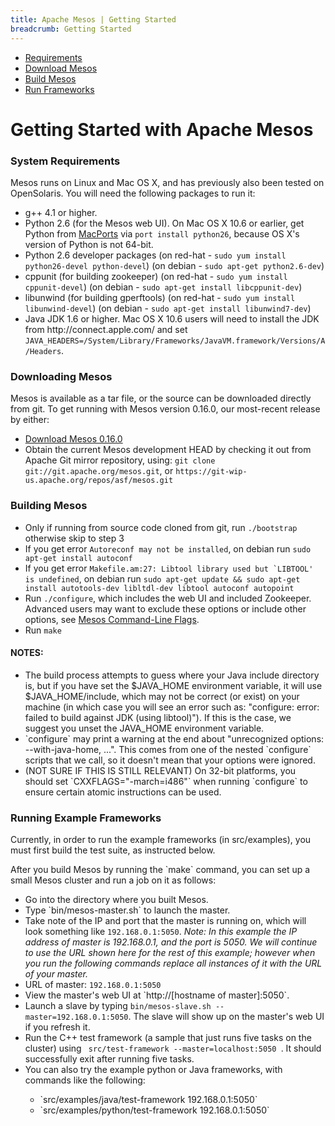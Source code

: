 ```yaml
---
title: Apache Mesos | Getting Started
breadcrumb: Getting Started
---
```


  <div class="row">
		<div class="col-md-2">
			<ul class="list-group">
				<li class="list-group-item"><a href="#system-requirements">Requirements</a></li>
				<li class="list-group-item"><a href="#downloading-mesos">Download Mesos</a></li>
				<li class="list-group-item"><a href="#buildingmesos">Build Mesos</a></li>
				<li class="list-group-item"><a href="#running-example-frameworks">Run Frameworks</a></li>
			</ul>
		</div>
    <div class="col-md-10">
      <h1>Getting Started with Apache Mesos</h1>

<h3><a name="system-requirements">System Requirements</a></h3>

<p>Mesos runs on Linux and Mac OS X, and has previously also been tested on OpenSolaris. You will need the following packages to run it:</p>

<ul>
	<li>g++ 4.1 or higher.</li>
	<li>Python 2.6 (for the Mesos web UI). On Mac OS X 10.6 or earlier, get Python from <a href="http://www.macports.org">MacPorts</a> via <code>port install python26</code>, because OS X's version of Python is not 64-bit.</li>
	<li>Python 2.6 developer packages (on red-hat - <code>sudo yum install python26-devel python-devel</code>) (on debian - <code>sudo apt-get python2.6-dev</code>)</li>
	<li>cppunit (for building zookeeper) (on red-hat - <code>sudo yum install cppunit-devel</code>) (on debian - <code>sudo apt-get install libcppunit-dev</code>)</li>
	<li>libunwind (for building gperftools) (on red-hat - <code>sudo yum install libunwind-devel</code>) (on debian - <code>sudo apt-get install libunwind7-dev</code>)</li>
	<li>Java JDK 1.6 or higher. Mac OS X 10.6 users will need to install the JDK from http://connect.apple.com/ and set <code>JAVA_HEADERS=/System/Library/Frameworks/JavaVM.framework/Versions/A/Headers</code>.</li>
</ul>

<h3><a name="downloading-mesos">Downloading Mesos</a></h3>

<p>Mesos is available as a tar file, or the source can be downloaded directly from git. To get running with Mesos version 0.16.0, our most-recent release by either:</p>

<ul>
	<li><a href="http://www.apache.org/dyn/mirrors/mirrors.cgi/mesos/0.16.0/">Download Mesos 0.16.0</a></li>
	<li>Obtain the current Mesos development HEAD by checking it out from Apache Git mirror repository, using: <code>git clone git://git.apache.org/mesos.git</code>, or <code>https://git-wip-us.apache.org/repos/asf/mesos.git</code></li>
</ul>

<h3><a name="buildingmesos">Building Mesos</a></h3>

<ul>
  <li>Only if running from source code cloned from git, run <code>./bootstrap</code> otherwise skip to step 3</li>
  <li>If you get error <code>Autoreconf may not be installed</code>, on debian run <code>sudo apt-get install autoconf</code>
  <li>If you get error <code>Makefile.am:27: Libtool library used but `LIBTOOL' is undefined</code>, on debian run <code>sudo apt-get update && sudo apt-get install autotools-dev libltdl-dev libtool autoconf autopoint </code></li>	
  <li>Run <code>./configure</code>, which includes the web UI and included Zookeeper.  Advanced users may want to exclude these options or include other options, see <a href="http://mesos.apache.org/documentation/latest/configuration/">Mesos Command-Line Flags</a>.</li>
  <li>Run <code>make</code></li>
</ul>

<h4>NOTES:</h4>
<ul>
	<li>The build process attempts to guess where your Java include directory is, but if you have set the $JAVA_HOME environment variable, it will use $JAVA_HOME/include, which may not be correct (or exist) on your machine (in which case you will see an error such as: "configure: error: failed to build against JDK (using libtool)"). If this is the case, we suggest you unset the JAVA_HOME environment variable.</li>
	<li>`configure` may print a warning at the end about "unrecognized options: --with-java-home, ...". This comes from one of the nested `configure` scripts that we call, so it doesn't mean that your options were ignored.</li>
	<li>(NOT SURE IF THIS IS STILL RELEVANT) On 32-bit platforms, you should set `CXXFLAGS="-march=i486"` when running `configure` to ensure certain atomic instructions can be used.</li>
</ul>

<h3><a name="running-example-frameworks">Running Example Frameworks</a></h3>

<p>Currently, in order to run the example frameworks (in src/examples), you must first build the test suite, as instructed below.</p>

<p>After you build Mesos by running the `make` command, you can set up a small Mesos cluster and run a job on it as follows:</p>

<ul>
	<li>Go into the directory where you built Mesos.
	<li>Type `bin/mesos-master.sh` to launch the master.
	<li>Take note of the IP and port that the master is running on, which will look something like <code>192.168.0.1:5050</code>. <i>Note: In this example the IP address of master is 192.168.0.1, and the port is 5050. We will continue to use the URL shown here for the rest of this example; however when you run the following commands replace all instances of it with the URL of your master.</i></li>
	<li>URL of master: <code>192.168.0.1:5050</code>
	<li>View the master's web UI at `http://[hostname of master]:5050`.
	<li>Launch a slave by typing <code>bin/mesos-slave.sh --master=192.168.0.1:5050</code>. The slave will show up on the master's web UI if you refresh it.
	<li>Run the C++ test framework (a sample that just runs five tasks on the cluster) using <code> src/test-framework --master=localhost:5050 </code>. It should successfully exit after running five tasks.</li>
	<li>You can also try the example python or Java frameworks, with commands like the following:</li>
		<ul>
			<li>`src/examples/java/test-framework 192.168.0.1:5050`</li>
			<li>`src/examples/python/test-framework 192.168.0.1:5050`</li>
		</ul>
</ul>
   </div>
  </div>
